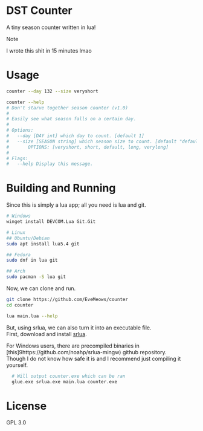 # DST Counter

A tiny season counter written in lua!

>[!NOTE]
>I wrote this shit in 15 minutes lmao

# Usage
```bash
counter --day 132 --size veryshort

counter --help
# Don't starve together season counter (v1.0)
#
# Easily see what season falls on a certain day.
#
# Options:
#   --day [DAY int] which day to count. [default 1]
#   --size [SEASON string] which season size to count. [default "default"]
#       OPTIONS: [veryshort, short, default, long, verylong]
#
# Flags:
#   --help Display this message.

```

# Building and Running
Since this is simply a lua app; all you need is lua and git.

```bash
# Windows
winget install DEVCOM.Lua Git.Git

# Linux 
## Ubuntu/Debian
sudo apt install lua5.4 git

## Fedora
sudo dnf in lua git

## Arch
sudo pacman -S lua git
```

Now, we can clone and run.

```bash
git clone https://github.com/EveMeows/counter
cd counter

lua main.lua --help
```

But, using srlua, we can also turn it into an executable file. <br/>
First, download and install [srlua](https://github.com/LuaDist/srlua).

For Windows users, there are precompiled binaries in [this]9https://github.com/noahp/srlua-mingw) github repository. <br>
Though I do not know how safe it is and I recommend just compiling it yourself.
```bash
  # Will output counter.exe which can be ran
  glue.exe srlua.exe main.lua counter.exe 
```

# License
GPL 3.0
